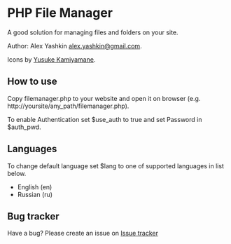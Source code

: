 # PHP File Manager

A good solution for managing files and folders on your site.

Author: Alex Yashkin <alex.yashkin@gmail.com>.

Icons by [Yusuke Kamiyamane](http://p.yusukekamiyamane.com/).

## How to use

Copy filemanager.php to your website and open it on browser
(e.g. http://yoursite/any_path/filemanager.php).

To enable Authentication set $use_auth to true and set Password in $auth_pwd.

## Languages

To change default language set $lang to one of supported languages in list below.

* English (en)
* Russian (ru)

## Bug tracker

Have a bug? Please create an issue on [Issue tracker](https://github.com/alexantr/filemanager/issues)